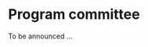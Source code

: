 # Program committee
To be announced ...
<!-- LIST OF PC -->
<!-- The list of the organizers is built using the CSV file [pc.csv] -->
